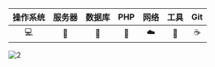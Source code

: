 | 操作系统 | 服务器 | 数据库 | PHP  | 网络 | 工具 | Git  |
| :-----:| :-----: | :------: | :-----:| :-----:| :-----: | :-----: |
| 💻 | 📃 | 💾 |  🐘   |  ☁️   |  🔧   |  ☕   |

![2](/Users/houxiaobao/Desktop/2.png)